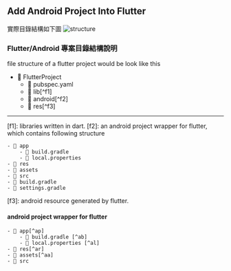 
## Add Android Project Into Flutter
實際目錄結構如下圖
![structure](https://gordianknot1981.github.io/nxp_note/flutter/flutter_android_structure.png )

### Flutter/Android 專案目錄結構說明
file structure of a flutter project would be look like this
- 📁 FlutterProject
	- 📰 pubspec.yaml 
	- 📁 lib[^f1]
	- 📁 android[^f2]
	- 📁 res[^f3]
-------------------------------------
[f1]:  libraries written in dart.
[f2]:  an android project wrapper for flutter, which contains following structure

	- 📁 app
		- 📰 build.gradle
		- 📰 local.properties 
	- 📁 res
	- 📁 assets
	- 📁 src
	- 📰 build.gradle
	- 📰 settings.gradle
[f3]: android resource generated by flutter.


#### android project wrapper for flutter
	- 📁 app[^ap]
		- 📰 build.gradle [^ab]
		- 📰 local.properties [^al]
	- 📁 res[^ar]
	- 📁 assets[^aa]
	- 📁 src

<!--stackedit_data:
eyJoaXN0b3J5IjpbLTIwMDk1NzEwOTEsODAxMjQzMjQ2LC0zNj
Q2ODAzMjEsLTE5MzY0NzkyNTUsLTE3NzQ2OTY4ODJdfQ==
-->